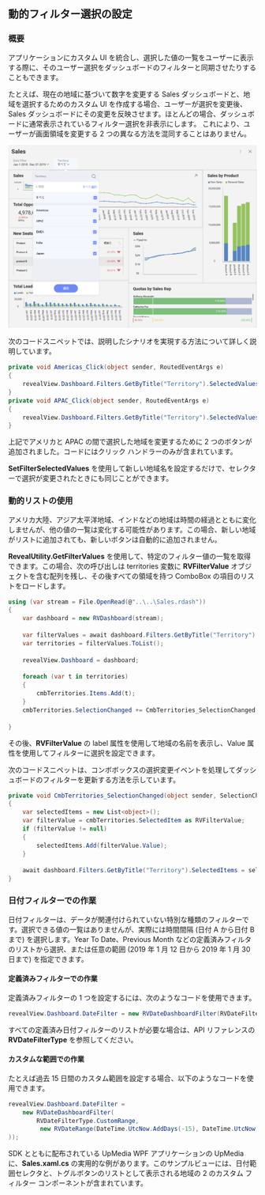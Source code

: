 ## 動的フィルター選択の設定

### 概要

アプリケーションにカスタム UI を統合し、選択した値の一覧をユーザーに表示する際に、そのユーザー選択をダッシュ​​ボードのフィルターと同期させたりすることもできます。

たとえば、現在の地域に基づいて数字を変更する Sales ダッシュボードと、地域を選択するためのカスタム UI を作成する場合、ユーザーが選択を変更後、Sales ダッシュボードにその変更を反映させます。ほとんどの場合、ダッシュボードに通常表示されているフィルター選択を非表示にします。
これにより、ユーザーが画面領域を変更する 2 つの異なる方法を混同することはありません。

<img src="images/territory_filter_selections.png" alt="Displaying filter selections" class="responsive-img"/>

次のコードスニペットでは、説明したシナリオを実現する方法について詳しく説明しています。

``` csharp
private void Americas_Click(object sender, RoutedEventArgs e)
{
    revealView.Dashboard.Filters.GetByTitle("Territory").SelectedValues = new List<object>() { "Americas" };
}
private void APAC_Click(object sender, RoutedEventArgs e)
{
    revealView.Dashboard.Filters.GetByTitle("Territory").SelectedValues = new List<object>() { "APAC" };
}
```

上記でアメリカと APAC の間で選択した地域を変更するために 2 つのボタンが追加されました。コードにはクリック ハンドラーのみが含まれています。

__SetFilterSelectedValues__ を使用して新しい地域名を設定するだけで、セレクターで選択が変更されたときにも同じことができます。

### 動的リストの使用

アメリカ大陸、アジア太平洋地域、インドなどの地域は時間の経過とともに変化しませんが、他の値の一覧は変化する可能性があります。この場合、新しい地域がリストに追加されても、新しいボタンは自動的に追加されません。

__RevealUtility.GetFilterValues__ を使用して、特定のフィルター値の一覧を取得できます。この場合、次の呼び出しは territories 変数に __RVFilterValue__ オブジェクトを含む配列を残し、その後すべての領域を持つ ComboBox の項目のリストをロードします。

``` csharp
using (var stream = File.OpenRead(@"..\..\Sales.rdash"))
{
    var dashboard = new RVDashboard(stream);

    var filterValues = await dashboard.Filters.GetByTitle("Territory").GetFilterValuesAsync();
    var territories = filterValues.ToList();

    revealView.Dashboard = dashboard;

    foreach (var t in territories)
    {
        cmbTerritories.Items.Add(t);
    }
    cmbTerritories.SelectionChanged += CmbTerritories_SelectionChanged;

}
```

その後、__RVFilterValue__ の label 属性を使用して地域の名前を表示し、Value 属性を使用してフィルターに選択を設定できます。

次のコードスニペットは、コンボボックスの選択変更イベントを処理してダッシュボードのフィルターを更新する方法を示しています。

``` csharp
private void CmbTerritories_SelectionChanged(object sender, SelectionChangedEventArgs e)
{
    var selectedItems = new List<object>();
    var filterValue = cmbTerritories.SelectedItem as RVFilterValue;
    if (filterValue != null)
    {
        selectedItems.Add(filterValue.Value);
    }

    await dashboard.Filters.GetByTitle("Territory").SelectedItems = selectedItems;
}
```

### 日付フィルターでの作業

日付フィルターは、データが関連付けられていない特別な種類のフィルターです。選択できる値の一覧はありませんが、実際には時間間隔 (日付 A から日付 B まで) を選択します。Year To Date、Previous Month などの定義済みフィルタのリストから選択、または任意の範囲 (2019 年 1 月 12 日から 2019 年 1 月 30 日まで) を指定できます。

#### 定義済みフィルターでの作業

定義済みフィルターの 1 つを設定するには、次のようなコードを使用できます。

``` csharp
revealView.Dashboard.DateFilter = new RVDateDashboardFilter(RVDateFilterType.YearToDate);
```

すべての定義済み日付フィルターのリストが必要な場合は、API リファレンスの
__RVDateFilterType__ を参照してください。

#### カスタムな範囲での作業

たとえば過去 15 日間のカスタム範囲を設定する場合、以下のようなコードを使用できます。

``` csharp
revealView.Dashboard.DateFilter = 
    new RVDateDashboardFilter(
        RVDateFilterType.CustomRange,
         new RVDateRange(DateTime.UtcNow.AddDays(-15), DateTime.UtcNow)
));
```

SDK とともに配布されている UpMedia WPF アプリケーションの UpMedia に、**Sales.xaml.cs** の実用的な例があります。このサンプルビューには、日付範囲セレクタと、トグルボタンのリストとして表示される地域の 2 のカスタム フィルター コンポーネントが含まれています。
